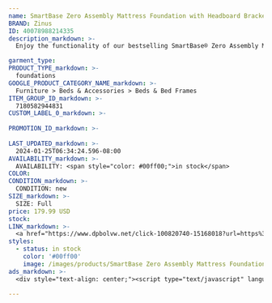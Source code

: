 ```yaml
---
name: SmartBase Zero Assembly Mattress Foundation with Headboard Brackets and Bed Skirt | Zinus Full
BRAND: Zinus
ID: 40078988214335
description_markdown: >-
  Enjoy the functionality of our bestselling SmartBase® Zero Assembly Mattress Foundation now in one nifty package with compatible headboard and footboard brackets and a clean white bed skirt. You don’t have to sacrifice style to enjoy the super sturdy and super versatile SmartBase®. For starters, the foundation is designed with a metal platform that you can rest your memory foam, latex or spring mattress directly on top of for extended mattress life. It’s also engineered with multiple support legs for maximum stability and over a foot of under bed clearance space.

garment_type:
PRODUCT_TYPE_markdown: >-
  foundations
GOOGLE_PRODUCT_CATEGORY_NAME_markdown: >-
  Furniture > Beds & Accessories > Beds & Bed Frames
ITEM_GROUP_ID_markdown: >-
  7180582944831
CUSTOM_LABEL_0_markdown: >-
  
PROMOTION_ID_markdown: >-
  
LAST_UPDATED_markdown: >-
  2024-01-25T06:34:24.596-08:00
AVAILABILITY_markdown: >-
  AVAILABILITY: <span style="color: #00ff00;">in stock</span>
COLOR:
CONDITION_markdown: >-
  CONDITION: new
SIZE_markdown: >-
  SIZE: Full
price: 179.99 USD
stock: 
LINK_markdown: >-
  <a href="https://www.dpbolvw.net/click-100820740-15168018?url=https%3A%2F%2Fwww.zinus.com%2Fproducts%2Fsmartbase-zero-assembly-mattress-foundation-with-headboard-brackets-and-bed-skirt%3Fvariant%3D40078988214335" target="_blank" style="display: inline-block; padding: 10px 20px; font-size: 16px; text-align: center; text-decoration: none; cursor: pointer; border: 1px solid #3498db; color: #3498db; background-color: #fff; border-radius: 5px; transition: background-color 0.3s;">Go to Product</a>
styles:
  - status: in stock
    color: '#00ff00'
    image: /images/products/SmartBase Zero Assembly Mattress Foundation with Headboard Brackets and Bed Skirt _ Zinus Full/NightTherapyPlatformMetalBedFrame-FoundationSet_Qsize.jpg
ads_markdown: >-
  <div style="text-align: center;"><script type="text/javascript" language="javascript" src="https://www.tkqlhce.com/placeholder-52290839?target=_top&mouseover=N"></script></div>

---
```

